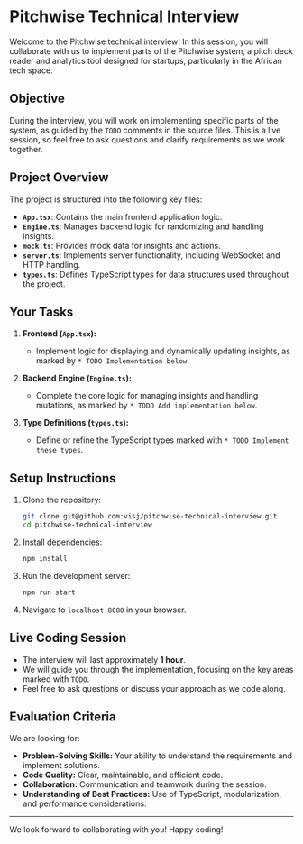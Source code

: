 # Pitchwise Technical Interview

Welcome to the Pitchwise technical interview! In this session, you will collaborate with us to implement parts of the Pitchwise system, a pitch deck reader and analytics tool designed for startups, particularly in the African tech space.

## **Objective**
During the interview, you will work on implementing specific parts of the system, as guided by the `TODO` comments in the source files. This is a live session, so feel free to ask questions and clarify requirements as we work together.

## **Project Overview**
The project is structured into the following key files:

- **`App.tsx`**: Contains the main frontend application logic.
- **`Engine.ts`**: Manages backend logic for randomizing and handling insights.
- **`mock.ts`**: Provides mock data for insights and actions.
- **`server.ts`**: Implements server functionality, including WebSocket and HTTP handling.
- **`types.ts`**: Defines TypeScript types for data structures used throughout the project.

## **Your Tasks**
1. **Frontend (`App.tsx`):**
   - Implement logic for displaying and dynamically updating insights, as marked by `* TODO Implementation below`.

2. **Backend Engine (`Engine.ts`):**
   - Complete the core logic for managing insights and handling mutations, as marked by `* TODO Add implementation below`.

3. **Type Definitions (`types.ts`):**
   - Define or refine the TypeScript types marked with `* TODO Implement these types`.

## **Setup Instructions**
1. Clone the repository:
   ```bash
   git clone git@github.com:visj/pitchwise-technical-interview.git
   cd pitchwise-technical-interview
   ```
2. Install dependencies:
   ```bash
   npm install
   ```
3. Run the development server:
   ```bash
   npm run start
   ```
4. Navigate to `localhost:8080` in your browser.

## **Live Coding Session**
- The interview will last approximately **1 hour**.
- We will guide you through the implementation, focusing on the key areas marked with `TODO`.
- Feel free to ask questions or discuss your approach as we code along.

## **Evaluation Criteria**
We are looking for:
- **Problem-Solving Skills:** Your ability to understand the requirements and implement solutions.
- **Code Quality:** Clear, maintainable, and efficient code.
- **Collaboration:** Communication and teamwork during the session.
- **Understanding of Best Practices:** Use of TypeScript, modularization, and performance considerations.

---

We look forward to collaborating with you! Happy coding!